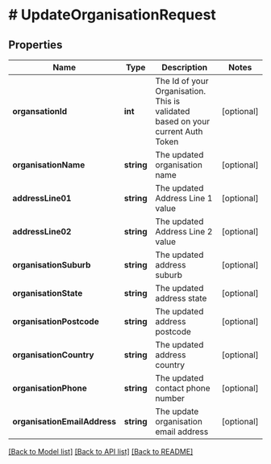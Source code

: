 # # UpdateOrganisationRequest

## Properties

Name | Type | Description | Notes
------------ | ------------- | ------------- | -------------
**organsationId** | **int** | The Id of your Organisation.  This is validated based on your current Auth Token | [optional] 
**organisationName** | **string** | The updated organisation name | [optional] 
**addressLine01** | **string** | The updated Address Line 1 value | [optional] 
**addressLine02** | **string** | The updated Address Line 2 value | [optional] 
**organisationSuburb** | **string** | The updated address suburb | [optional] 
**organisationState** | **string** | The updated address state | [optional] 
**organisationPostcode** | **string** | The updated address postcode | [optional] 
**organisationCountry** | **string** | The updated address country | [optional] 
**organisationPhone** | **string** | The updated contact phone number | [optional] 
**organisationEmailAddress** | **string** | The update organisation email address | [optional] 

[[Back to Model list]](../../README.md#documentation-for-models) [[Back to API list]](../../README.md#documentation-for-api-endpoints) [[Back to README]](../../README.md)


